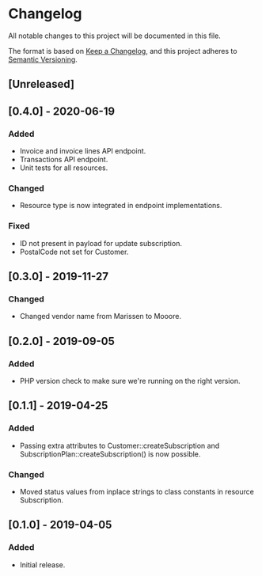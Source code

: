 # Changelog
All notable changes to this project will be documented in this file.

The format is based on [Keep a Changelog](https://keepachangelog.com/en/1.0.0/),
and this project adheres to [Semantic Versioning](https://semver.org/spec/v2.0.0.html).

## [Unreleased]

## [0.4.0] - 2020-06-19
### Added
- Invoice and invoice lines API endpoint.
- Transactions API endpoint.
- Unit tests for all resources.
### Changed
- Resource type is now integrated in endpoint implementations.
### Fixed
- ID not present in payload for update subscription.
- PostalCode not set for Customer.

## [0.3.0] - 2019-11-27
### Changed
- Changed vendor name from Marissen to Mooore.

## [0.2.0] - 2019-09-05
### Added
- PHP version check to make sure we're running on the right version.

## [0.1.1] - 2019-04-25
### Added
- Passing extra attributes to Customer::createSubscription and SubscriptionPlan::createSubscription() is now possible.
### Changed
- Moved status values from inplace strings to class constants in resource Subscription.

## [0.1.0] - 2019-04-05
### Added
- Initial release.
